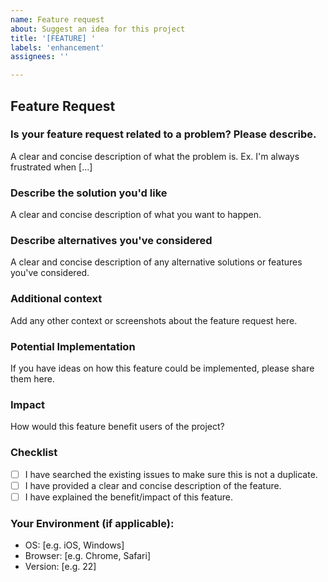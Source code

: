 ```yaml
---
name: Feature request
about: Suggest an idea for this project
title: '[FEATURE] '
labels: 'enhancement'
assignees: ''

---
```


## Feature Request

### Is your feature request related to a problem? Please describe.
A clear and concise description of what the problem is. Ex. I'm always frustrated when [...]

### Describe the solution you'd like
A clear and concise description of what you want to happen.

### Describe alternatives you've considered
A clear and concise description of any alternative solutions or features you've considered.

### Additional context
Add any other context or screenshots about the feature request here.

### Potential Implementation
If you have ideas on how this feature could be implemented, please share them here.

### Impact
How would this feature benefit users of the project?

### Checklist
- [ ] I have searched the existing issues to make sure this is not a duplicate.
- [ ] I have provided a clear and concise description of the feature.
- [ ] I have explained the benefit/impact of this feature.

### Your Environment (if applicable):
- OS: [e.g. iOS, Windows]
- Browser: [e.g. Chrome, Safari]
- Version: [e.g. 22]
